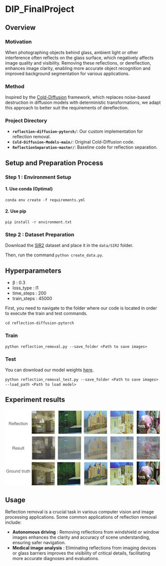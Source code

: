 # DIP_FinalProject

## Overview

### Motivation
When photographing objects behind glass, ambient light or other interference often reflects on the glass surface, which negatively affects image quality and visibility. Removing these reflections, or dereflection, enhances image clarity, enabling more accurate object recognition and improved background segmentation for various applications.

### Method
Inspired by the [Cold-Diffusion](https://github.com/arpitbansal297/Cold-Diffusion-Models) framework, which replaces noise-based destruction in diffusion models with deterministic transformations, we adapt this approach to better suit the requirements of dereflection.

### Project Directory 

- **`reflection-diffusion-pytorch/`**: Our custom implementation for reflection removal.
- **`Cold-Diffusion-Models-main/`**: Original Cold-Diffusion code.
- **`ReflectionSeparation-master/`**: Baseline code for reflection separation.

## Setup and Preparation Process
### Step 1 : Environment Setup

#### 1. Use conda (Optimal)
```
conda env create -f requirements.yml 
```

#### 2. Use pip
```
pip install -r environment.txt
```

### Step 2 : Dataset Preparation

Download the [SIR2](https://sir2data.github.io/) dataset and place it in the `data/SIR2` folder.

Then, run the command `python create_data.py`.

## Hyperparameters

* β : 0.3
* loss_type : l1
* time_steps : 200
* train_steps : 45000

First, you need to navigate to the folder where our code is located in order to execute the train and test commands.

```
cd reflection-diffusion-pytorch                        
```

### Train

```
python reflection_removal.py --save_folder <Path to save images>                    
```

### Test

You can download our model weights [here](https://drive.google.com/file/d/1h5xB0APiZVwZLunLkDf2uFQNn3l6olDh/view?usp=sharing).

```
python reflection_removal_test.py --save_folder <Path to save images> --load_path <Path to load model>                
```


## Experiment results

![Experiment results](results.png)

## Usage
Reflection removal is a crucial task in various computer vision and image processing applications. 
Some common applications of reflection removal include:

* **Autonomous driving** : Removing reflections from windshield or window images enhances the clarity and accuracy of scene understanding, ensuring safer navigation.
* **Medical image analysis** : Eliminating reflections from imaging devices or glass barriers improves the visibility of critical details, facilitating more accurate diagnoses and evaluations.
  
